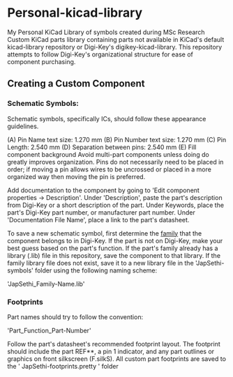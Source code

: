 # Personal-kicad-library
My Personal KiCad Library of symbols created during MSc Research
Custom KiCad parts library containing parts not available in KiCad's default kicad-library repository or Digi-Key's digikey-kicad-library. This repository attempts to follow Digi-Key's organizational structure for ease of component purchasing.

## Creating a Custom Component

### Schematic Symbols: 

Schematic symbols, specifically ICs, should follow these appearance guidelines.

(A) Pin Name text size: 1.270 mm
(B) Pin Number text size: 1.270 mm
(C) Pin Length: 2.540 mm
(D) Separation between pins: 2.540 mm
(E) Fill component background
Avoid multi-part components unless doing do greatly improves organization. Pins do not necessarily need to be placed in order; if moving a pin allows wires to be uncrossed or placed in a more organized way then moving the pin is preferred.

Add documentation to the component by going to 'Edit component properties -> Description'. Under 'Description', paste the part's description from Digi-Key or a short description of the part. Under Keywords, place the part's Digi-Key part number, or manufacturer part number. Under 'Documentation File Name', place a link to the part's datasheet.

To save a new schematic symbol, first determine the [family](https://www.digikey.com/eewiki/display/Resources/Become+a+Digi-Key+Master#BecomeaDigi-KeyMaster-Digi-KeyTerminology) that the component belongs to in Digi-Key. If the part is not on Digi-Key, make your best guess based on the part's function. If the part's family already has a library (.lib) file in this repository, save the component to that library. If the family library file does not exist, save it to a new library file in the 'JapSethi-symbols' folder using the following naming scheme:

'JapSethi_Family-Name.lib'

### Footprints

Part names should try to follow the convention:

'Part_Function_Part-Number'

Follow the part's datasheet's recommended footprint layout. The footprint should include the part REF**, a pin 1 indicator, and any part outlines or graphics on front silkscreen (F.silkS). All custom part footprints are saved to the ' JapSethi-footprints.pretty ' folder
